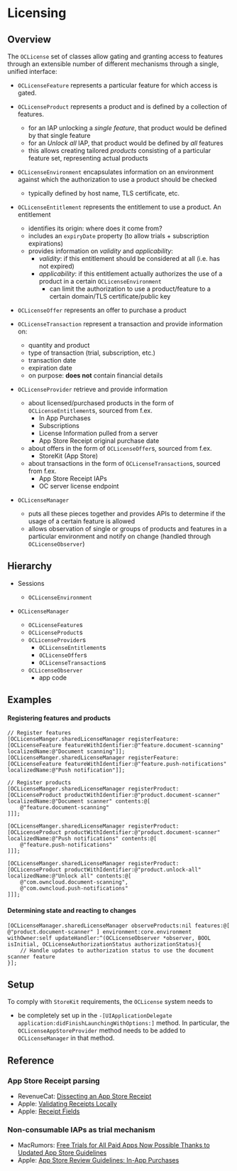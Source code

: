 #  Licensing

## Overview

The `OCLicense` set of classes allow gating and granting access to features through an extensible number of different mechanisms through a single, unified interface:

- `OCLicenseFeature` represents a particular feature for which access is gated.

- `OCLicenseProduct` represents a product and is defined by a collection of features.
	- for an IAP unlocking a *single feature*, that product would be defined by that single feature
	- for an *Unlock all* IAP, that product would be defined by *all* features
	- this allows creating tailored *products* consisting of a particular feature set, representing actual products

- `OCLicenseEnvironment` encapsulates information on an environment against which the authorization to use a product should be checked
	- typically defined by host name, TLS certificate, etc.

- `OCLicenseEntitlement` represents the entitlement to use a product. An entitlement
	- identifies its origin: where does it come from?
	- includes an `expiryDate` property (to allow trials + subscription expirations)
	- provides information on *validity* and *applicability*:
		- *validity*: if this entitlement should be considered at all (i.e. has not expired)
		- *applicability*: if this entitlement actually authorizes the use of a product in a certain `OCLicenseEnvironment`
			- can limit the authorization to use a product/feature to a certain domain/TLS certificate/public key

- `OCLicenseOffer` represents an offer to purchase a product

- `OCLicenseTransaction` represent a transaction and provide information on:
	- quantity and product
	- type of transaction (trial, subscription, etc.)
	- transaction date
	- expiration date
	- on purpose: **does not** contain financial details

- `OCLicenseProvider` retrieve and provide information 
	- about licensed/purchased products in the form of `OCLicenseEntitlement`s, sourced from f.ex.
		- In App Purchases
		- Subscriptions
		- License Information pulled from a server
		- App Store Receipt original purchase date
	- about offers in the form of `OCLicenseOffer`s, sourced from f.ex.
		- StoreKit (App Store)
	- about transactions in the form of `OCLicenseTransaction`s, sourced from f.ex.
		- App Store Receipt IAPs
		- OC server license endpoint

- `OCLicenseManager` 
	- puts all these pieces together and provides APIs to determine if the usage of a certain feature is allowed
	- allows observation of single or groups of products and features in a particular environment and notify on change (handled through `OCLicenseObserver`)

## Hierarchy
- Sessions
	- `OCLicenseEnvironment`
- `OCLicenseManager` 
	
	- `OCLicenseFeature`s
	- `OCLicenseProduct`s
	- `OCLicenseProvider`s
		- `OCLicenseEntitlement`s
		- `OCLicenseOffer`s
		- `OCLicenseTransaction`s
	- `OCLicenseObserver`
		- app code

## Examples

#### Registering features and products
```objc
// Register features
[OCLicenseManger.sharedLicenseManager registerFeature:[OCLicenseFeature featureWithIdentifier:@"feature.document-scanning" localizedName:@"Document scanning"]];
[OCLicenseManger.sharedLicenseManager registerFeature:[OCLicenseFeature featureWithIdentifier:@"feature.push-notifications" localizedName:@"Push notification"]];

// Register products
[OCLicenseManger.sharedLicenseManager registerProduct:[OCLicenseProduct productWithIdentifier:@"product.document-scanner" localizedName:@"Document scanner" contents:@[
	@"feature.document-scanning"
]]];

[OCLicenseManger.sharedLicenseManager registerProduct:[OCLicenseProduct productWithIdentifier:@"product.document-scanner" localizedName:@"Push notifications" contents:@[
	@"feature.push-notifications"
]]];

[OCLicenseManger.sharedLicenseManager registerProduct:[OCLicenseProduct productWithIdentifier:@"product.unlock-all" localizedName:@"Unlock all" contents:@[
	@"com.owncloud.document-scanning",
	@"com.owncloud.push-notifications"
]]];
```

#### Determining state and reacting to changes
```objc
[OCLicenseManager.sharedLicenseManager observeProducts:nil features:@[ @"product.document-scanner" ] environment:core.environment withOwner:self updateHandler:^(OCLicenseObserver *observer, BOOL isInitial, OCLicenseAuthorizationStatus authorizationStatus){
	// Handle updates to authorization status to use the document scanner feature	
}];
```

## Setup

To comply with `StoreKit` requirements, the `OCLicense` system needs to
- be completely set up in the `-[UIApplicationDelegate application:didFinishLaunchingWithOptions:]` method. In particular, the `OCLicenseAppStoreProvider` method needs to be added to `OCLicenseManager` in that method.

## Reference
### App Store Receipt parsing
- RevenueCat: [Dissecting an App Store Receipt](https://www.revenuecat.com/2018/01/17/dissecting-an-app-store-receipt)
- Apple: [Validating Receipts Locally](https://developer.apple.com/library/archive/releasenotes/General/ValidateAppStoreReceipt/Chapters/ValidateLocally.html)
- Apple: [Receipt Fields](https://developer.apple.com/library/archive/releasenotes/General/ValidateAppStoreReceipt/Chapters/ReceiptFields.html#//apple_ref/doc/uid/TP40010573-CH106-SW1)

### Non-consumable IAPs as trial mechanism
- MacRumors: [Free Trials for All Paid Apps Now Possible Thanks to Updated App Store Guidelines](https://www.macrumors.com/2018/06/05/app-store-app-free-trials-now-available/)
- Apple: [App Store Review Guidelines: In-App Purchases](https://developer.apple.com/app-store/review/guidelines/#in-app-purchase)
